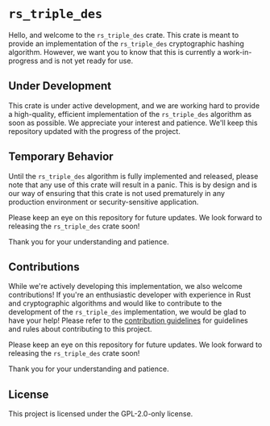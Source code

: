 # `rs_triple_des`
Hello, and welcome to the `rs_triple_des` crate. This crate is meant to provide an implementation of the `rs_triple_des` cryptographic hashing algorithm. However, we want you to know that this is currently a work-in-progress and is not yet ready for use.

## Under Development
This crate is under active development, and we are working hard to provide a high-quality, efficient implementation of the `rs_triple_des` algorithm as soon as possible. We appreciate your interest and patience. We'll keep this repository updated with the progress of the project.

## Temporary Behavior
Until the `rs_triple_des` algorithm is fully implemented and released, please note that any use of this crate will result in a panic. This is by design and is our way of ensuring that this crate is not used prematurely in any production environment or security-sensitive application.

Please keep an eye on this repository for future updates. We look forward to releasing the `rs_triple_des` crate soon!

Thank you for your understanding and patience.

## Contributions
While we're actively developing this implementation, we also welcome contributions! If you're an enthusiastic developer with experience in Rust and cryptographic algorithms and would like to contribute to the development of the `rs_triple_des` implementation, we would be glad to have your help! Please refer to the [contribution guidelines](https://github.com/Azgrom/RustySSL/blob/master/CONTRIBUTING.md) for guidelines and rules about contributing to this project.

Please keep an eye on this repository for future updates. We look forward to releasing the `rs_triple_des` crate soon!

Thank you for your understanding and patience.

## License
This project is licensed under the GPL-2.0-only license.
